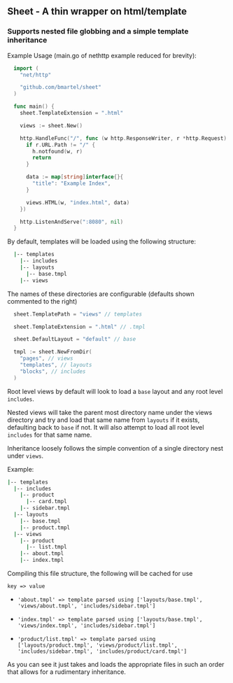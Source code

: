 
## Sheet - A thin wrapper on html/template
###  Supports nested file globbing and a simple template inheritance

Example Usage (main.go of nethttp example reduced for brevity):

```go
  import (
  	"net/http"

  	"github.com/bmartel/sheet"
  )

  func main() {
  	sheet.TemplateExtension = ".html"

  	views := sheet.New()

  	http.HandleFunc("/", func (w http.ResponseWriter, r *http.Request) {
      if r.URL.Path != "/" {
        h.notfound(w, r)
        return
      }

      data := map[string]interface{}{
        "title": "Example Index",
      }

      views.HTML(w, "index.html", data)
  	})

  	http.ListenAndServe(":8080", nil)
  }
```

By default, templates will be loaded using the following structure:

```bash
  |-- templates
    |-- includes
    |-- layouts
      |-- base.tmpl
    |-- views
```

The names of these directories are configurable (defaults shown commented to the right)

```go
  sheet.TemplatePath = "views" // templates

  sheet.TemplateExtension = ".html" // .tmpl

  sheet.DefaultLayout = "default" // base

  tmpl := sheet.NewFromDir(
    "pages", // views
    "templates", // layouts
    "blocks", // includes
  )
```

Root level views by default will look to load a `base` layout and any root level `includes`.

Nested views will take the parent most directory name under the views directory and try and
load that same name from `layouts` if it exists, defaulting back to `base` if not. It will also
attempt to load all root level `includes` for that same name.

Inheritance loosely follows the simple convention of a single directory nest under `views`.

Example:

```bash
|-- templates
  |-- includes
    |-- product
      |-- card.tmpl
    |-- sidebar.tmpl
  |-- layouts
    |-- base.tmpl
    |-- product.tmpl
  |-- views
    |-- product
      |-- list.tmpl
    |-- about.tmpl
    |-- index.tmpl
```

Compiling this file structure, the following will be cached for use


`key => value`

- `'about.tmpl' => template parsed using ['layouts/base.tmpl', 'views/about.tmpl', 'includes/sidebar.tmpl']`

- `'index.tmpl' => template parsed using ['layouts/base.tmpl', 'views/index.tmpl', 'includes/sidebar.tmpl']`

- `'product/list.tmpl' => template parsed using ['layouts/product.tmpl', 'views/product/list.tmpl', 'includes/sidebar.tmpl',
 'includes/product/card.tmpl']`


As you can see it just takes and loads the appropriate files in such an order that allows for a rudimentary inheritance.
